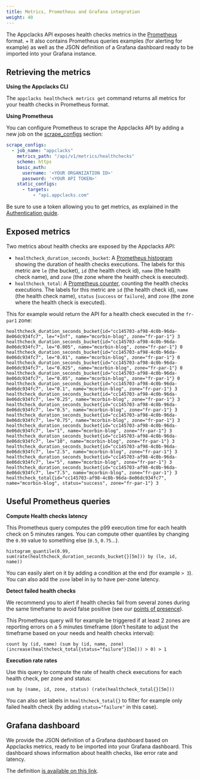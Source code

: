 ```yaml
---
title: Metrics, Prometheus and Grafana integration
weight: 40
---
```


The Appclacks API exposes health checks metrics in the [Prometheus](https://prometheus.io/) format. +
It also contains Prometheus queries examples (for alerting for example) as well as the JSON definition of a Grafana dashboard ready to be imported into your Grafana instance.

## Retrieving the metrics

**Using the Appclacks CLI**

The `appclacks healthcheck metrics get` command returns all metrics for your health checks in Prometheus format.

**Using Prometheus**

You can configure Prometheus to scrape the Appclacks API by adding a new job on the [scrape_configs](https://prometheus.io/docs/prometheus/latest/configuration/configuration/#scrape_config) section:

```yaml
scrape_configs:
  - job_name: "appclacks"
    metrics_path: "/api/v1/metrics/healthchecks"
    scheme: https
    basic_auth:
      username: '<YOUR ORGANIZATION ID>'
      password: '<YOUR API TOKEN>'
    static_configs:
      - targets:
          - "api.appclacks.com"
```

Be sure to use a token allowing you to get metrics, as explained in the [Authentication guide](/guides/authentication/).

## Exposed metrics

Two metrics about health checks are exposed by the Appclacks API:

- `healthcheck_duration_seconds_bucket`: A [Prometheus histogram](https://prometheus.io/docs/concepts/metric_types/#histogram) showing the duration of health checks executions.
The labels for this metric are `le` (the bucket), `id` (the health check id), `name` (the health check name), and `zone` (the zone where the health check is executed).
- `healthcheck_total`: A [Prometheus counter](https://prometheus.io/docs/concepts/metric_types/#counter), counting the health checks executions.
The labels for this metric are `id` (the health check id), `name` (the health check name), `status` (`success` or `failure`), and `zone` (the zone where the health check is executed).

This for example would return the API for a health check executed in the `fr-par1` zone:

```
healthcheck_duration_seconds_bucket{id="cc145703-af98-4c0b-96da-8e06dc934fc7", le="+Inf", name="mcorbin-blog", zone="fr-par-1"} 3
healthcheck_duration_seconds_bucket{id="cc145703-af98-4c0b-96da-8e06dc934fc7", le="0.005", name="mcorbin-blog", zone="fr-par-1"} 0
healthcheck_duration_seconds_bucket{id="cc145703-af98-4c0b-96da-8e06dc934fc7", le="0.01", name="mcorbin-blog", zone="fr-par-1"} 0
healthcheck_duration_seconds_bucket{id="cc145703-af98-4c0b-96da-8e06dc934fc7", le="0.025", name="mcorbin-blog", zone="fr-par-1"} 0
healthcheck_duration_seconds_bucket{id="cc145703-af98-4c0b-96da-8e06dc934fc7", le="0.05", name="mcorbin-blog", zone="fr-par-1"} 0
healthcheck_duration_seconds_bucket{id="cc145703-af98-4c0b-96da-8e06dc934fc7", le="0.1", name="mcorbin-blog", zone="fr-par-1"} 3
healthcheck_duration_seconds_bucket{id="cc145703-af98-4c0b-96da-8e06dc934fc7", le="0.25", name="mcorbin-blog", zone="fr-par-1"} 3
healthcheck_duration_seconds_bucket{id="cc145703-af98-4c0b-96da-8e06dc934fc7", le="0.5", name="mcorbin-blog", zone="fr-par-1"} 3
healthcheck_duration_seconds_bucket{id="cc145703-af98-4c0b-96da-8e06dc934fc7", le="0.75", name="mcorbin-blog", zone="fr-par-1"} 3
healthcheck_duration_seconds_bucket{id="cc145703-af98-4c0b-96da-8e06dc934fc7", le="1", name="mcorbin-blog", zone="fr-par-1"} 3
healthcheck_duration_seconds_bucket{id="cc145703-af98-4c0b-96da-8e06dc934fc7", le="10", name="mcorbin-blog", zone="fr-par-1"} 3
healthcheck_duration_seconds_bucket{id="cc145703-af98-4c0b-96da-8e06dc934fc7", le="2.5", name="mcorbin-blog", zone="fr-par-1"} 3
healthcheck_duration_seconds_bucket{id="cc145703-af98-4c0b-96da-8e06dc934fc7", le="5", name="mcorbin-blog", zone="fr-par-1"} 3
healthcheck_duration_seconds_bucket{id="cc145703-af98-4c0b-96da-8e06dc934fc7", le="7.5", name="mcorbin-blog", zone="fr-par-1"} 3
healthcheck_total{id="cc145703-af98-4c0b-96da-8e06dc934fc7", name="mcorbin-blog", status="success", zone="fr-par-1"} 3
```

## Useful Prometheus queries

**Compute Health checks latency**

This Prometheus query computes the p99 execution time for each health check on 5 minutes ranges. You can compute other quantiles by changing the `0.99` value to something else (`0.5`, `0.75`...).

```
histogram_quantile(0.99, sum(rate(healthcheck_duration_seconds_bucket{}[5m])) by (le, id, name))
```

You can easily alert on it by adding a condition at the end (for example `> 3`). You can also add the `zone` label in `by` to have per-zone latency.

**Detect failed health checks**

We recommend you to alert if health checks fail from several zones during the same timeframe to avoid false positive (see our [points of presence](/guides/pop/)).

This Prometheus query will for example be triggered if at least 2 zones are reporting errors on a 5 minutes timeframe (don't hesitate to adjust the timeframe based on your needs and health checks interval):

```
count by (id, name) (sum by (id, name, zone) (increase(healthcheck_total{status="failure"}[5m])) > 0) > 1
```

**Execution rate rates**

Use this query to compute the rate of health check executions for each health check, per zone and status:

```
sum by (name, id, zone, status) (rate(healthcheck_total{}[5m]))
```

You can also set labels in `healthcheck_total{}` to filter for example only failed health check (by adding `status="failure"` in this case).

## Grafana dashboard

We provide the JSON definition of a Grafana dashboard based on Appclacks metrics, ready to be imported into your Grafana dashboard. This dashboard shows information about health checks, like error rate and latency.

The definition [is available on this link](/grafana/healthcheck-dashboard.json).
